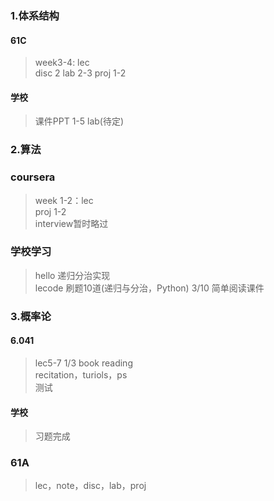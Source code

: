 ### 1.体系结构  
#### 61C
> week3-4: lec  
> disc 2
> lab 2-3
> proj 1-2
#### 学校
> 课件PPT 1-5
> lab(待定)
### 2.算法
### coursera
> week 1-2：lec  
> proj 1-2  
> interview暂时略过
### 学校学习
> hello 递归分治实现  
> lecode 刷题10道(递归与分治，Python)  3/10
> 简单阅读课件
### 3.概率论
#### 6.041
> lec5-7  1/3
> book reading  
> recitation，turiols，ps  
> 测试
#### 学校
> 习题完成
### 61A
> lec，note，disc，lab，proj